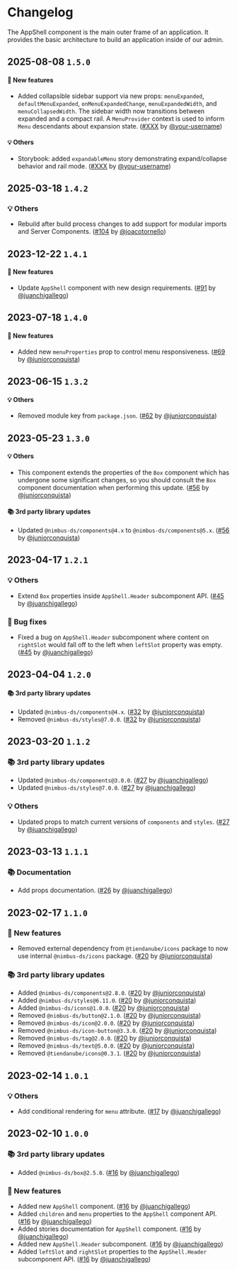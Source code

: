 # Changelog

The AppShell component is the main outer frame of an application. It provides the basic architecture to build an application inside of our admin.

## 2025-08-08 `1.5.0`

#### 🎉 New features

- Added collapsible sidebar support via new props: `menuExpanded`, `defaultMenuExpanded`, `onMenuExpandedChange`, `menuExpandedWidth`, and `menuCollapsedWidth`. The sidebar width now transitions between expanded and a compact rail. A `MenuProvider` context is used to inform `Menu` descendants about expansion state. ([#XXX](https://github.com/TiendaNube/nimbus-patterns/pull/XXX) by [@your-username](https://github.com/your-username))

#### 💡 Others

- Storybook: added `expandableMenu` story demonstrating expand/collapse behavior and rail mode. ([#XXX](https://github.com/TiendaNube/nimbus-patterns/pull/XXX) by [@your-username](https://github.com/your-username))

## 2025-03-18 `1.4.2`

### 💡 Others

- Rebuild after build process changes to add support for modular imports and Server Components. ([#104](https://github.com/TiendaNube/nimbus-patterns/pull/104) by [@joacotornello](https://github.com/joacotornello))

## 2023-12-22 `1.4.1`

#### 🎉 New features

- Update `AppShell` component with new design requirements. ([#91](https://github.com/TiendaNube/nimbus-patterns/pull/91) by [@juanchigallego](https://github.com/juanchigallego))

## 2023-07-18 `1.4.0`

#### 🎉 New features

- Added new `menuProperties` prop to control menu responsiveness. ([#69](https://github.com/TiendaNube/nimbus-patterns/pull/69) by [@juniorconquista](https://github.com/juniorconquista))

## 2023-06-15 `1.3.2`

#### 💡 Others

- Removed module key from `package.json`. ([#62](https://github.com/TiendaNube/nimbus-patterns/pull/62) by [@juniorconquista](https://github.com/juniorconquista))

## 2023-05-23 `1.3.0`

#### 💡 Others

- This component extends the properties of the `Box` component which has undergone some significant changes, so you should consult the `Box` component documentation when performing this update. ([#56](https://github.com/TiendaNube/nimbus-patterns/pull/56) by [@juniorconquista](https://github.com/juniorconquista))

#### 📚 3rd party library updates

- Updated `@nimbus-ds/components@4.x` to `@nimbus-ds/components@5.x`. ([#56](https://github.com/TiendaNube/nimbus-patterns/pull/56) by [@juniorconquista](https://github.com/juniorconquista))

## 2023-04-17 `1.2.1`

### 💡 Others

- Extend `Box` properties inside `AppShell.Header` subcomponent API. ([#45](https://github.com/TiendaNube/nimbus-patterns/pull/45) by [@juanchigallego](https://github.com/juanchigallego))

### 🐛 Bug fixes

- Fixed a bug on `AppShell.Header` subcomponent where content on `rightSlot` would fall off to the left when `leftSlot` property was empty. ([#45](https://github.com/TiendaNube/nimbus-patterns/pull/45) by [@juanchigallego](https://github.com/juanchigallego))

## 2023-04-04 `1.2.0`

#### 📚 3rd party library updates

- Updated `@nimbus-ds/components@4.x`. ([#32](https://github.com/TiendaNube/nimbus-patterns/pull/32) by [@juniorconquista](https://github.com/juniorconquista))
- Removed `@nimbus-ds/styles@7.0.0`. ([#32](https://github.com/TiendaNube/nimbus-patterns/pull/32) by [@juniorconquista](https://github.com/juniorconquista))

## 2023-03-20 `1.1.2`

### 📚 3rd party library updates

- Updated `@nimbus-ds/components@3.0.0`. ([#27](https://github.com/TiendaNube/nimbus-patterns/pull/27) by [@juanchigallego](https://github.com/juanchigallego))
- Updated `@nimbus-ds/styles@7.0.0`. ([#27](https://github.com/TiendaNube/nimbus-patterns/pull/27) by [@juanchigallego](https://github.com/juanchigallego))

### 💡 Others

- Updated props to match current versions of `components` and `styles`. ([#27](https://github.com/TiendaNube/nimbus-patterns/pull/27) by [@juanchigallego](https://github.com/juanchigallego))

## 2023-03-13 `1.1.1`

### 📚 Documentation

- Add props documentation. ([#26](https://github.com/TiendaNube/nimbus-patterns/pull/26) by [@juanchigallego](https://github.com/juanchigallego))

## 2023-02-17 `1.1.0`

### 🎉 New features

- Removed external dependency from `@tiendanube/icons` package to now use internal `@nimbus-ds/icons` package. ([#20](https://github.com/TiendaNube/nimbus-patterns/pull/20) by [@juniorconquista](https://github.com/juniorconquista))

### 📚 3rd party library updates

- Added `@nimbus-ds/components@2.8.0`. ([#20](https://github.com/TiendaNube/nimbus-patterns/pull/20) by [@juniorconquista](https://github.com/juniorconquista))
- Added `@nimbus-ds/styles@6.11.0`. ([#20](https://github.com/TiendaNube/nimbus-patterns/pull/20) by [@juniorconquista](https://github.com/juniorconquista))
- Added `@nimbus-ds/icons@1.0.0`. ([#20](https://github.com/TiendaNube/nimbus-patterns/pull/20) by [@juniorconquista](https://github.com/juniorconquista))
- Removed `@nimbus-ds/button@2.1.0`. ([#20](https://github.com/TiendaNube/nimbus-patterns/pull/20) by [@juniorconquista](https://github.com/juniorconquista))
- Removed `@nimbus-ds/icon@2.0.0`. ([#20](https://github.com/TiendaNube/nimbus-patterns/pull/20) by [@juniorconquista](https://github.com/juniorconquista))
- Removed `@nimbus-ds/icon-button@3.3.0`. ([#20](https://github.com/TiendaNube/nimbus-patterns/pull/20) by [@juniorconquista](https://github.com/juniorconquista))
- Removed `@nimbus-ds/tag@2.0.0`. ([#20](https://github.com/TiendaNube/nimbus-patterns/pull/20) by [@juniorconquista](https://github.com/juniorconquista))
- Removed `@nimbus-ds/text@5.0.0`. ([#20](https://github.com/TiendaNube/nimbus-patterns/pull/20) by [@juniorconquista](https://github.com/juniorconquista))
- Removed `@tiendanube/icons@0.3.1`. ([#20](https://github.com/TiendaNube/nimbus-patterns/pull/20) by [@juniorconquista](https://github.com/juniorconquista))

## 2023-02-14 `1.0.1`

### 💡 Others

- Add conditional rendering for `menu` attribute. ([#17](https://github.com/TiendaNube/nimbus-patterns/pull/17) by [@juanchigallego](https://github.com/juanchigallego))

## 2023-02-10 `1.0.0`

### 📚 3rd party library updates

- Added `@nimbus-ds/box@2.5.0`. ([#16](https://github.com/TiendaNube/nimbus-patterns/pull/16) by [@juanchigallego](https://github.com/juanchigallego))

### 🎉 New features

- Added new `AppShell` component. ([#16](https://github.com/TiendaNube/nimbus-patterns/pull/16) by [@juanchigallego](https://github.com/juanchigallego))
- Added `children` and `menu` properties to the `AppShell` component API. ([#16](https://github.com/TiendaNube/nimbus-patterns/pull/16) by [@juanchigallego](https://github.com/juanchigallego))
- Added stories documentation for `AppShell` component. ([#16](https://github.com/TiendaNube/nimbus-patterns/pull/16) by [@juanchigallego](https://github.com/juanchigallego))
- Added new `AppShell.Header` subcomponent. ([#16](https://github.com/TiendaNube/nimbus-patterns/pull/16) by [@juanchigallego](https://github.com/juanchigallego))
- Added `leftSlot` and `rightSlot` properties to the `AppShell.Header` subcomponent API. ([#16](https://github.com/TiendaNube/nimbus-patterns/pull/16) by [@juanchigallego](https://github.com/juanchigallego))
